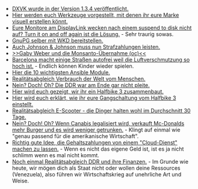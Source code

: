 * [DXVK wurde in der Version 1.3.4 veröffentlicht.](https://www.phoronix.com/scan.php?page=news_item&px=DXVK-1.3.4-Released)
* [Hier werden euch Werkzeuge vorgestellt, mit denen ihr eure Marke visuell erstellen könnt.](https://opensource.com/article/19/9/business-creators-open-source-tools)
* [Eure Monitore am DisplayLink wecken nach einem suspend to disk nicht auf? Turn it on and off again ist die Lösung.](https://wiki.archlinux.org/index.php/Talk:DisplayLink) - Sehr traurig sowas.
* [GnuPG selber mit WKD bereitstellen.](https://www.kuketz-blog.de/gnupg-web-key-directory-wkd-einrichten/)
* [Auch Johnson & Johnson muss nun Strafzahlungen leisten.](https://netzfrauen.org/2019/09/11/pharma-5/)
* [>>Gaby Weber und die Monsanto-Übernahme (oc)<<](https://cdn.media.ccc.de/contributors/koeln/open_chaos/2019/h264-hd/openchaos-1999-deu-Gaby_Weber_und_die_Monsanto-Uebernahme_hd.mp4)
* [Barcelona macht einige Straßen autofrei weil die Luftverschmutzung so hoch ist.](https://blog.fefe.de/?ts=a38932ad) - Endlich können Kinder wieder spielen.
* [Hier die 10 wichtigsten Ansible Module.](https://opensource.com/article/19/9/must-know-ansible-modules)
* [Realitätsabgleich Verbrauch der Welt vom Menschen.](https://netzfrauen.org/2019/09/11/earth/)
* [Nein? Doch! Oh? Die DDR war am Ende gar nicht pleite.](https://blog.fefe.de/?ts=a3861974)
* [Hier wird euch gezeigt, wir ihr ein Halfbike 3 zusammenbaut.](https://www.youtube.com/watch?v=Aa8eDxqhYSE)
* [Hier wird euch erklärt, wie ihr eure Gangschaltung vom Halfbike 3 einstellt.](https://halfbikes.com/gear_hub_adjustment)
* [Realitätsabgleich E-Scooter - die Dinger halten wohl im Durchschnitt 30 Tage.](https://halfbikes.com/community/chat/1471)
* [Nein? Doch! Oh? Wenn Canabis legalisiert wird, verkauft Mc-Donalds mehr Burger und es wird weniger getrunken.](https://blog.fefe.de/?ts=a387d162) - Klingt auf einmal wie "genau passend für die amerikanische Wirtschaft".
* [Richtig gute Idee, die Gehaltszahlungen von einem "Cloud-Dienst" machen zu lassen.](https://blog.fefe.de/?ts=a3878393) - Wenn es nicht das eigene Geld ist, ist es ja nicht schlimm wenn es mal nicht kommt.
* [Noch einmal Realitätsabgleich DDR und ihre Finanzen.](https://blog.fefe.de/?ts=a3878991) - Im Grunde wie heute, wir mögen dich als Staat nicht oder wollen deine Ressources (Venezuela), also führen wir Wirtschaftskrieg auf unehrliche Art und Weise.
